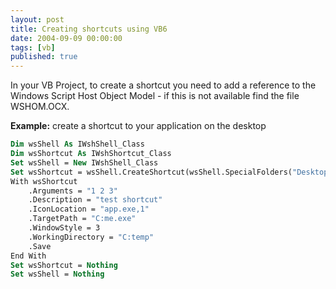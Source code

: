 ```yaml
---
layout: post
title: Creating shortcuts using VB6
date: 2004-09-09 00:00:00
tags: [vb]
published: true
---
```


In your VB Project, to create a shortcut you need to add a reference to the Windows Script Host Object Model - if 
this is not available find the file WSHOM.OCX.

**Example:** create a shortcut to your application on the desktop

```vb
Dim wsShell As IWshShell_Class
Dim wsShortcut As IWshShortcut_Class
Set wsShell = New IWshShell_Class
Set wsShortcut = wsShell.CreateShortcut(wsShell.SpecialFolders("Desktop") + "test.lnk")
With wsShortcut
	.Arguments = "1 2 3"
	.Description = "test shortcut"
	.IconLocation = "app.exe,1"
	.TargetPath = "C:me.exe"
	.WindowStyle = 3
	.WorkingDirectory = "C:temp"
	.Save
End With
Set wsShortcut = Nothing
Set wsShell = Nothing
```